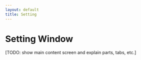 ```yaml
---
layout: default
title: Setting
---
```

# Setting Window
[TODO: show main content screen and explain parts, tabs, etc.]